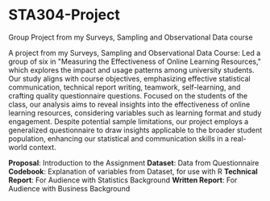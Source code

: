 # STA304-Project
Group Project from my Surveys, Sampling and Observational Data course

A project from my Surveys, Sampling and Observational Data Course: Led a group of six in  "Measuring the Effectiveness of Online Learning Resources," which explores the impact and usage patterns among university students. Our study aligns with course objectives, emphasizing effective statistical communication, technical report writing, teamwork, self-learning, and crafting quality questionnaire questions. Focused on the students of the class, our analysis aims to reveal insights into the effectiveness of online learning resources, considering variables such as learning format and study engagement. Despite potential sample limitations, our project employs a generalized questionnaire to draw insights applicable to the broader student population, enhancing our statistical and communication skills in a real-world context.

**Proposal**: Introduction to the Assignment
**Dataset**: Data from Questionnaire 
**Codebook**: Explanation of variables from Dataset, for use with R
**Technical Report**: For Audience with Statistics Background
**Written Report**: For Audience with Business Background
